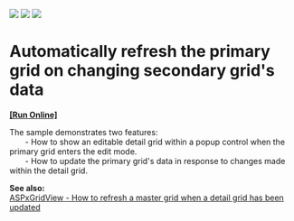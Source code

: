 <!-- default badges list -->
![](https://img.shields.io/endpoint?url=https://codecentral.devexpress.com/api/v1/VersionRange/128536832/15.1.3%2B)
[![](https://img.shields.io/badge/Open_in_DevExpress_Support_Center-FF7200?style=flat-square&logo=DevExpress&logoColor=white)](https://supportcenter.devexpress.com/ticket/details/E164)
[![](https://img.shields.io/badge/📖_How_to_use_DevExpress_Examples-e9f6fc?style=flat-square)](https://docs.devexpress.com/GeneralInformation/403183)
<!-- default badges end -->
# Automatically refresh the primary grid on changing secondary grid's data
<!-- run online -->
**[[Run Online]](https://codecentral.devexpress.com/e164/)**
<!-- run online end -->


<p>The sample demonstrates two features:<br />
       - How to show an editable detail grid within a popup control when the primary grid enters the edit mode.<br />
       - How to update the primary grid's data in response to changes made within the detail grid.</p><p><strong>See also:</strong><br />
<a href="https://www.devexpress.com/Support/Center/p/E3578">ASPxGridView - How to refresh a master grid when a detail grid has been updated</a></p>

<br/>


